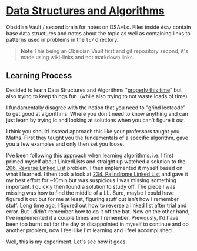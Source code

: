 # [Data Structures and Algorithms](https://github.com/metruzanca/dsa)
Obsidian Vault / second brain for notes on DSA+Lc. Files inside `dsa/` contain base data structures and notes about the topic as well as containing links to patterns used in problems in the `lc/` directory.

> **Note** This being an Obsidian Vault first and git repository second, it's made using wiki-links and not markdown links.
## Learning Process
Decided to learn Data Structures and Algorithms "[properly this time](https://youtu.be/KWRndCsgIXY?t=40)" but also trying to keep things fun. (while also trying to not waste loads of time)

I fundamentally disagree with the notion that you need to "grind leetcode" to get good at algorithms. Where you don't need to know anything and can just learn by trying lc and looking at solutions when you can't figure it out.

I think you should instead approach this like your professors taught you Math~~s~~. First they taught you the fundamentals of a specific algorithm, gave you a few examples and only then set you loose.

I've been following this approach when learning algorithms. i.e. I first primed myself about LinkedLists and straight up watched a solution to the [206. Reverse Linked List](https://leetcode.com/problems/reverse-linked-list/) problem. I then implemented it myself based on what I learned. I then took a look at [234. Palindrome Linked List](https://leetcode.com/problems/palindrome-linked-list) and gave it my best effort for ~10min but was suspicious I was missing something important. I quickly then found a solution to study off. The piece I was missing was how to find the middle of a LL. Sure, maybe I could have figured it out but for me at least, figuring stuff out isn't how I remember stuff. Long time ago, I figured out how to reverse a linked list after trial and error. But I didn't remember how to do it off the bat. Now on the other hand, I've implemented it a couple times and I remember. Previously, I'd have been too burnt out for the day or disappointed in myself to continue and do another problem, now I feel like I'm learning and I feel accomplished.

Well, this is my experiment. Let's see how it goes.